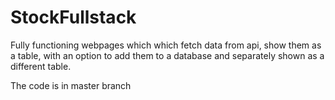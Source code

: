 # StockFullstack
Fully functioning webpages which which fetch data from api, show them as a table, with an option to add them to a database and separately shown as a different table. 


The code is in master branch
